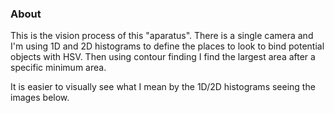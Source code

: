 ### About
This is the vision process of this "aparatus". There is a single camera and I'm using 1D and 2D histograms to define the places to look to bind potential objects with HSV. Then using contour finding I find the largest area after a specific minimum area.

It is easier to visually see what I mean by the 1D/2D histograms seeing the images below.


